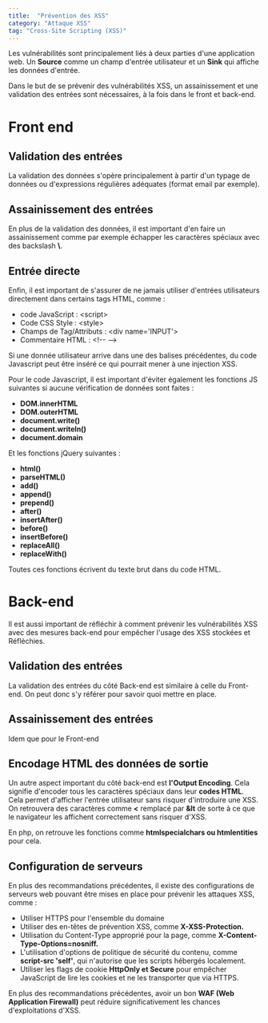 ```yaml
---
title:  "Prévention des XSS"
category: "Attaque XSS"
tag: "Cross-Site Scripting (XSS)"
---
```

Les vulnérabilités sont principalement liés à deux parties d'une application web. Un **Source** comme un champ d'entrée utilisateur et un **Sink** qui affiche les données d'entrée.

Dans le but de se prévenir des vulnérabilités XSS, un assainissement et une validation des entrées sont nécessaires, à la fois dans le front et back-end.
# Front end 

## Validation des entrées
La validation des données s'opère principalement à partir d'un typage de données ou d'expressions régulières adéquates (format email par exemple).

## Assainissement des entrées

En plus de la validation des données, il est important d'en faire un assainissement comme par exemple échapper les caractères spéciaux avec des backslash **\\**.

## Entrée directe

Enfin, il est important de s'assurer de ne jamais utiliser d'entrées utilisateurs directement dans certains tags HTML, comme :

- code JavaScript : \<script></script>
- Code CSS Style : \<style></style>
- Champs de Tag/Attributs : \<div name='INPUT'></div>
- Commentaire HTML : \<!-- -->

Si une donnée utilisateur arrive dans une des balises précédentes, du code Javascript peut être inséré ce qui pourrait mener à une injection XSS.

Pour le code Javascript, il est important d'éviter également les fonctions JS suivantes si aucune vérification de données sont faites :
- **DOM.innerHTML**
- **DOM.outerHTML**
- **document.write()**
- **document.writeln()**
- **document.domain**

Et les fonctions jQuery suivantes :

- **html()**
- **parseHTML()**
- **add()**
- **append()**
- **prepend()**
- **after()**
- **insertAfter()**
- **before()**
- **insertBefore()**
- **replaceAll()**
- **replaceWith()**

Toutes ces fonctions écrivent du texte brut dans du code HTML.

# Back-end 

Il est aussi important de réfléchir à comment prévenir les vulnérabilités XSS avec des mesures back-end pour empêcher l'usage des XSS stockées et Réfléchies.

## Validation des entrées

La validation des entrées du côté Back-end est similaire à celle du Front-end. On peut donc s'y référer pour savoir quoi mettre en place.

## Assainissement des entrées

Idem que pour le Front-end

## Encodage HTML des données de sortie

Un autre aspect important du côté back-end est **l'Output Encoding**.
Cela signifie d'encoder tous les caractères spéciaux dans leur **codes HTML**.
Cela permet d'afficher l'entrée utilisateur sans risquer d'introduire une XSS. On retrouvera des caractères comme **<** remplacé par **&lt** de sorte à ce que le navigateur les affichent correctement sans risquer d'XSS.

En php, on retrouve les fonctions comme **htmlspecialchars ou htmlentities** pour cela.

## Configuration de serveurs

En plus des recommandations précédentes, il existe des configurations de serveurs web pouvant être mises en place pour prévenir les attaques XSS, comme :

- Utiliser HTTPS pour l'ensemble du domaine
- Utiliser des en-têtes de prévention XSS, comme **X-XSS-Protection.**
- Utilisation du Content-Type approprié pour la page, comme  **X-Content-Type-Options=nosniff.**
- L'utilisation d'options de politique de sécurité du contenu, comme **script-src 'self'**, qui n'autorise que les scripts hébergés localement.
- Utiliser les flags de cookie **HttpOnly et Secure** pour empêcher JavaScript de lire les cookies et ne les transporter que via HTTPS.

En plus des recommandations précédentes, avoir un bon **WAF (Web Application Firewall)** peut réduire significativement les chances d'exploitations d'XSS.